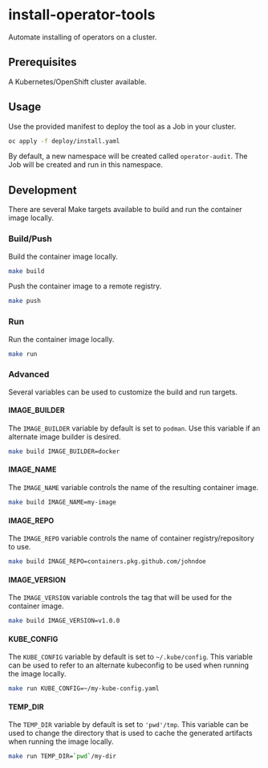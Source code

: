 # install-operator-tools

Automate installing of operators on a cluster.

## Prerequisites

A Kubernetes/OpenShift cluster available.

## Usage

Use the provided manifest to deploy the tool as a Job in your cluster.

```bash
oc apply -f deploy/install.yaml
```

By default, a new namespace will be created called `operator-audit`. The Job will be created and run in this namespace.

## Development

There are several Make targets available to build and run the container image locally.

### Build/Push

Build the container image locally.

```bash
make build
```

Push the container image to a remote registry.

```bash
make push
```

### Run

Run the container image locally.

```bash
make run
```

### Advanced

Several variables can be used to customize the build and run targets.

#### IMAGE_BUILDER

The `IMAGE_BUILDER` variable by default is set to `podman`. Use this variable if an alternate image builder is desired.

```bash
make build IMAGE_BUILDER=docker
```

#### IMAGE_NAME

The `IMAGE_NAME` variable controls the name of the resulting container image.

```bash
make build IMAGE_NAME=my-image
```

#### IMAGE_REPO

The `IMAGE_REPO` variable controls the name of container registry/repository to use.

```bash
make build IMAGE_REPO=containers.pkg.github.com/johndoe
```

#### IMAGE_VERSION

The `IMAGE_VERSION` variable controls the tag that will be used for the container image.

```bash
make build IMAGE_VERSION=v1.0.0
```

#### KUBE_CONFIG

The `KUBE_CONFIG` variable by default is set to `~/.kube/config`. This variable can be used to refer to an alternate kubeconfig to be used when running the image locally.

```bash
make run KUBE_CONFIG=~/my-kube-config.yaml
```

#### TEMP_DIR

The `TEMP_DIR` variable by default is set to `'pwd'/tmp`. This variable can be used to change the directory that is used to cache the generated artifacts when running the image locally.

```bash
make run TEMP_DIR=`pwd`/my-dir
```
